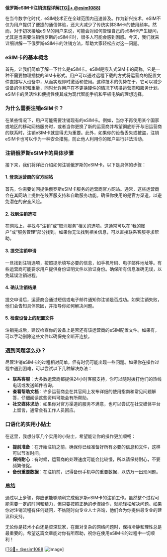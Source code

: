 **俄罗斯eSIM卡注销流程详解[[TG💪+ @esim1088](https://t.me/s/esim1088)]**

在当今数字化时代，eSIM技术正在全球范围内迅速普及。作为新兴技术，eSIM不仅为用户提供了便捷的通信体验，还大大减少了传统实体SIM卡的使用频率。然而，对于初次接触eSIM的用户来说，可能会对如何管理自己的eSIM卡产生疑问，尤其是当需要注销俄罗斯的eSIM卡时，很多人可能会感到困惑。今天，我们就来详细讲解一下俄罗斯eSIM卡的注销方法，帮助大家轻松应对这一问题。

### eSIM卡的基本概念

首先，让我们简单了解一下什么是eSIM卡。eSIM是嵌入式SIM卡的简称，它是一种不需要物理插拔的SIM卡形式。用户可以通过远程下载的方式将运营商的配置文件直接写入设备中，从而实现即时激活和使用。这种技术的优势在于，它可以减少设备的体积和重量，同时允许用户在不更换硬件的情况下切换运营商和服务计划。eSIM卡的灵活性和便捷性使其成为现代智能手机和平板电脑的理想选择。

### 为什么需要注销eSIM卡？

在某些情况下，用户可能需要注销现有的eSIM卡。例如，当你不再使用某个国家或地区的移动网络服务时，或者当你更换了新的运营商并希望彻底断开与旧运营商的联系时，注销eSIM卡就显得尤为重要。此外，如果你的设备丢失或被盗，注销eSIM卡也可以作为一种安全措施，防止他人利用你的账户进行非法活动。

### 注销俄罗斯eSIM卡的具体步骤

接下来，我们将详细介绍如何注销俄罗斯的eSIM卡。以下是具体的步骤：

#### 1. 登录运营商的官方网站

首先，你需要访问提供俄罗斯eSIM卡服务的运营商官方网站。通常，这些运营商会在其网站上提供在线客服支持和自助服务功能。确保你使用的是官方渠道，以避免潜在的安全风险。

#### 2. 找到注销选项

在网站上，寻找与“注销”或“取消服务”相关的选项。这通常可以在“我的账户”或“服务管理”部分找到。如果你无法找到相关信息，可以直接联系客服寻求帮助。

#### 3. 提交注销申请

一旦找到注销选项，按照提示填写必要的信息，如手机号码、电子邮件地址等。有些运营商可能要求用户提供身份证明文件以验证身份。确保所有信息准确无误，以免延误注销进程。

#### 4. 确认注销结果

提交申请后，运营商会通过短信或电子邮件通知你注销是否成功。如果注销失败，他们会告知具体原因，并指导你如何解决问题。

#### 5. 检查设备上的配置文件

注销完成后，建议检查你的设备上是否还有该运营商的eSIM配置文件。如果有，可以手动删除这些文件以确保完全断开连接。

### 遇到问题怎么办？

尽管注销eSIM卡的过程相对简单，但有时仍可能出现一些问题。如果你在操作过程中遇到困难，可以尝试以下几种解决办法：

- **联系客服**：大多数运营商都提供24小时客服支持，你可以随时拨打他们的热线电话或发送邮件咨询。
- **查看帮助文档**：许多运营商会在其官网上发布详细的使用指南和常见问题解答，仔细阅读这些资料可能会有所帮助。
- **社交媒体求助**：如果你对官方渠道的服务不满意，也可以尝试在社交媒体平台上留言，通常会有工作人员回应。

### 口语化的实用小贴士

在这里，我想分享几个实用的小贴士，希望能让你的操作更加顺畅：

- **提前准备**：在开始注销之前，确保你已经准备好所有必要的信息和文件，这样可以节省时间。
- **保持耐心**：有时候，运营商的处理速度可能会比较慢，所以请保持耐心，不要频繁催促。
- **备份重要数据**：在注销前，记得备份手机中的重要数据，以防万一出现问题。

### 总结

通过以上步骤，你应该能够顺利完成俄罗斯eSIM卡的注销工作。虽然整个过程可能需要一定的时间和精力，但只要按照正确的步骤操作，就能轻松解决问题。如果你对注销流程有任何疑问，不妨随时向专业人士咨询，他们会为你提供最专业的建议和支持。

无论你是技术小白还是资深玩家，在面对复杂的网络问题时，保持冷静和理性总是最重要的。希望这篇文章能对你有所帮助，祝你在使用eSIM卡的过程中一切顺利！

[[TG💪+ @esim1088](https://t.me/s/esim1088) ![Image](https://i.postimg.cc/4NQfJmqS/Snipaste-2025-05-13-00-14-12.png)]